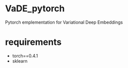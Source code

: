 # VaDE_pytorch
Pytorch emplementation for Variational Deep Embeddings

# requirements
- torch==0.4.1
- sklearn
